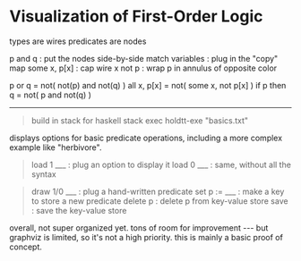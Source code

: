 # Visualization of First-Order Logic

types are wires
predicates are nodes

p and q         : put the nodes side-by-side
match variables : plug in the "copy" map
some x, p[x]    : cap wire x
not p           : wrap p in annulus of opposite color

p or q      = not( not(p) and not(q) )
all x, p[x] = not( some x, not p[x] )
if p then q = not( p and not(q) )

---------------------------------

> build in stack for haskell
> stack exec holdtt-exe "basics.txt"

displays options for basic predicate operations,
including a more complex example like "herbivore".

> load 1 ___ : plug an option to display it
> load 0 ___ : same, without all the syntax

> draw 1/0 ___ : plug a hand-written predicate
> set p := ___ : make a key to store a new predicate
> delete p     : delete p from key-value store
> save         : save the key-value store


overall, not super organized yet.
tons of room for improvement ---
but graphviz is limited, so it's not a high priority.
this is mainly a basic proof of concept.